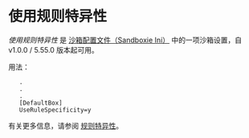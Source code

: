 # 使用规则特异性

_使用规则特异性_ 是 [沙箱配置文件（Sandboxie Ini）](SandboxieIni.md) 中的一项沙箱设置，自 v1.0.0 / 5.55.0 版本起可用。

用法：

```
   .
   .
   .
   [DefaultBox]
   UseRuleSpecificity=y
```

有关更多信息，请参阅 [规则特异性](./PlusContent/zh_CN/RuleSpecificity.md)。
